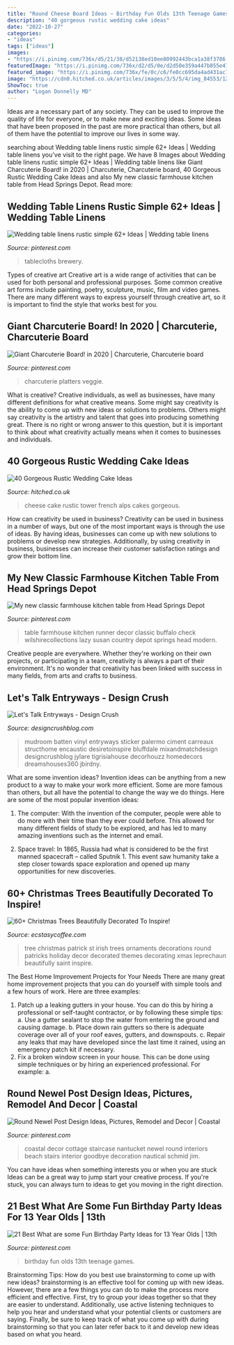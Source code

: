 ```yaml
---
title: "Round Cheese Board Ideas ~ Birthday Fun Olds 13th Teenage Games"
description: "40 gorgeous rustic wedding cake ideas"
date: "2022-10-27"
categories:
- "ideas"
tags: ["ideas"]
images:
- "https://i.pinimg.com/736x/d5/21/38/d52138ed10ee80992443bca1a38f3786.jpg"
featuredImage: "https://i.pinimg.com/736x/d2/d5/0e/d2d50e359a447b855e474567c3a5e8c3.jpg"
featured_image: "https://i.pinimg.com/736x/fe/0c/c6/fe0cc695da4ad431ac7e8238ea730ccf--beach-house-tour-beach-house-decor.jpg"
image: "https://cdn0.hitched.co.uk/articles/images/3/5/5/4/img_84553/12-rustic-cheese-wedding-cake.jpg"
ShowToc: true
author: "Logan Donnelly MD"
---
```



Ideas are a necessary part of any society. They can be used to improve the quality of life for everyone, or to make new and exciting ideas. Some ideas that have been proposed in the past are more practical than others, but all of them have the potential to improve our lives in some way.

	

		
searching about Wedding table linens rustic simple 62+ Ideas | Wedding table linens you've visit to the right page. We have 8 Images about Wedding table linens rustic simple 62+ Ideas | Wedding table linens like Giant Charcuterie Board! in 2020 | Charcuterie, Charcuterie board, 40 Gorgeous Rustic Wedding Cake Ideas and also My new classic farmhouse kitchen table from Head Springs Depot. Read more:
		
    
## Wedding Table Linens Rustic Simple 62+ Ideas | Wedding Table Linens

<img loading=lazy src="https://i.pinimg.com/736x/d2/d5/0e/d2d50e359a447b855e474567c3a5e8c3.jpg" onerror="this.onerror=null;this.src='https://tse3.mm.bing.net/th?id=OIP.H-LVEgW_Zl12dOlPWYKjrAAAAA&amp;pid=15.1';" alt="Wedding table linens rustic simple 62+ Ideas | Wedding table linens">

_Source: pinterest.com_

>tablecloths brewery. 

	

Types of creative art
Creative art is a wide range of activities that can be used for both personal and professional purposes. Some common creative art forms include painting, poetry, sculpture, music, film and video games. There are many different ways to express yourself through creative art, so it is important to find the style that works best for you.

    
## Giant Charcuterie Board! In 2020 | Charcuterie, Charcuterie Board

<img loading=lazy src="https://i.pinimg.com/736x/d5/21/38/d52138ed10ee80992443bca1a38f3786.jpg" onerror="this.onerror=null;this.src='https://tse1.mm.bing.net/th?id=OIP.nKjfbmXjviGbD-WOTrXemQHaOk&amp;pid=15.1';" alt="Giant Charcuterie Board! in 2020 | Charcuterie, Charcuterie board">

_Source: pinterest.com_

>charcuterie platters veggie. 

	

What is creative?
Creative individuals, as well as businesses, have many different definitions for what creative means. Some might say creativity is the ability to come up with new ideas or solutions to problems. Others might say creativity is the artistry and talent that goes into producing something great. There is no right or wrong answer to this question, but it is important to think about what creativity actually means when it comes to businesses and individuals.

    
## 40 Gorgeous Rustic Wedding Cake Ideas

<img loading=lazy src="https://cdn0.hitched.co.uk/articles/images/3/5/5/4/img_84553/12-rustic-cheese-wedding-cake.jpg" onerror="this.onerror=null;this.src='https://tse3.mm.bing.net/th?id=OIP.1suIHVuZlNvOSLySurxR7wHaLG&amp;pid=15.1';" alt="40 Gorgeous Rustic Wedding Cake Ideas">

_Source: hitched.co.uk_

>cheese cake rustic tower french alps cakes gorgeous. 

	

How can creativity be used in business?
Creativity can be used in business in a number of ways, but one of the most important ways is through the use of ideas. By having ideas, businesses can come up with new solutions to problems or develop new strategies. Additionally, by using creativity in business, businesses can increase their customer satisfaction ratings and grow their bottom line.

    
## My New Classic Farmhouse Kitchen Table From Head Springs Depot

<img loading=lazy src="https://i.pinimg.com/736x/01/30/0e/01300e9af8707bf82fcae29247bb9acd.jpg" onerror="this.onerror=null;this.src='https://tse2.mm.bing.net/th?id=OIP.A-JTMQA-0nQkrMMfYPeYdAHaJ3&amp;pid=15.1';" alt="My new classic farmhouse kitchen table from Head Springs Depot">

_Source: pinterest.com_

>table farmhouse kitchen runner decor classic buffalo check wilshirecollections lazy susan country depot springs head modern. 

	

Creative people are everywhere. Whether they're working on their own projects, or participating in a team, creativity is always a part of their environment. It's no wonder that creativity has been linked with success in many fields, from arts and crafts to business.

    
## Let&#039;s Talk Entryways - Design Crush

<img loading=lazy src="https://designcrushblog.com/wp-content/uploads/2016/08/House-of-Jade-Design-Crush.jpg" onerror="this.onerror=null;this.src='https://tse3.mm.bing.net/th?id=OIP.R3Flys6uZ00y-MtSOZUUIAHaLH&amp;pid=15.1';" alt="Let&#039;s Talk Entryways - Design Crush">

_Source: designcrushblog.com_

>mudroom batten vinyl entryways sticker palermo ciment carreaux structhome encaustic desiretoinspire bluffdale mixandmatchdesign designcrushblog jylare tigrisiahouse decorhouzz homedecors dreamshouses360 jbirdny. 

	

What are some invention ideas?
Invention ideas can be anything from a new product to a way to make your work more efficient. Some are more famous than others, but all have the potential to change the way we do things. Here are some of the most popular invention ideas: 
1) The computer: With the invention of the computer, people were able to do more with their time than they ever could before. This allowed for many different fields of study to be explored, and has led to many amazing inventions such as the internet and email.

2) Space travel: In 1865, Russia had what is considered to be the first manned spacecraft – called Sputnik 1. This event saw humanity take a step closer towards space exploration and opened up many opportunities for new discoveries.

    
## 60+ Christmas Trees Beautifully Decorated To Inspire!

<img loading=lazy src="http://www.ecstasycoffee.com/wp-content/uploads/2016/10/Leprechaun-Christmas-Tree.jpg" onerror="this.onerror=null;this.src='https://tse4.mm.bing.net/th?id=OIP.Q-XCmC0TiC3Fo27c1SYZTQAAAA&amp;pid=15.1';" alt="60+ Christmas Trees Beautifully Decorated To Inspire!">

_Source: ecstasycoffee.com_

>tree christmas patrick st irish trees ornaments decorations round patricks holiday decor decorated themes decorating xmas leprechaun beautifully saint inspire. 

	

The Best Home Improvement Projects for Your Needs
There are many great home improvement projects that you can do yourself with simple tools and a few hours of work. Here are three examples: 
1. Patch up a leaking gutters in your house. You can do this by hiring a professional or self-taught contractor, or by following these simple tips: 
a. Use a gutter sealant to stop the water from entering the ground and causing damage. 
b. Place down rain gutters so there is adequate coverage over all of your roof eaves, gutters, and downspouts. 
c. Repair any leaks that may have developed since the last time it rained, using an emergency patch kit if necessary.
2. Fix a broken window screen in your house. This can be done using simple techniques or by hiring an experienced professional. For example: 
a.

    
## Round Newel Post Design Ideas, Pictures, Remodel And Decor | Coastal

<img loading=lazy src="https://i.pinimg.com/736x/fe/0c/c6/fe0cc695da4ad431ac7e8238ea730ccf--beach-house-tour-beach-house-decor.jpg" onerror="this.onerror=null;this.src='https://tse3.mm.bing.net/th?id=OIP.h99SSeiMbjYQjjmbmL0bzgAAAA&amp;pid=15.1';" alt="Round Newel Post Design Ideas, Pictures, Remodel and Decor | Coastal">

_Source: pinterest.com_

>coastal decor cottage staircase nantucket newel round interiors beach stairs interior goodbye decoration nautical schmid jim. 

	

You can have ideas when something interests you or when you are stuck
Ideas can be a great way to jump start your creative process. If you're stuck, you can always turn to ideas to get you moving in the right direction.

    
## 21 Best What Are Some Fun Birthday Party Ideas For 13 Year Olds | 13th

<img loading=lazy src="https://i.pinimg.com/736x/d4/41/74/d441742ec32797ae5beaf4b0807c72ca.jpg" onerror="this.onerror=null;this.src='https://tse3.mm.bing.net/th?id=OIP.zcVqKC99Zt-JoxpB06IYswHaO0&amp;pid=15.1';" alt="21 Best What are some Fun Birthday Party Ideas for 13 Year Olds | 13th">

_Source: pinterest.com_

>birthday fun olds 13th teenage games. 

	

Brainstorming Tips: How do you best use brainstorming to come up with new ideas?
brainstorming is an effective tool for coming up with new ideas. However, there are a few things you can do to make the process more efficient and effective. First, try to group your ideas together so that they are easier to understand. Additionally, use active listening techniques to help you hear and understand what your potential clients or customers are saying. Finally, be sure to keep track of what you come up with during brainstorming so that you can later refer back to it and develop new ideas based on what you heard.

